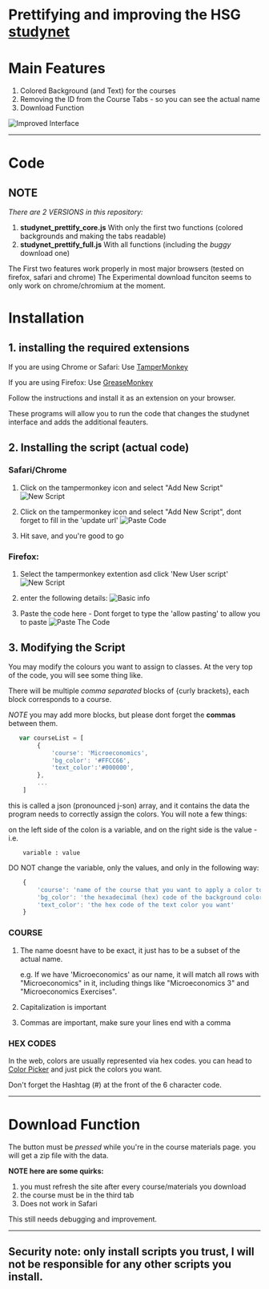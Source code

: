 # Prettifying and improving the HSG [studynet](https://studynet.unisg.ch)

# Main Features

1. Colored Background (and Text) for the courses
2. Removing the ID from the Course Tabs - so you can see the actual name
3. <Experimental> Download Function

![Improved Interface](img/studynet_interface_full.png)

---

# Code

## NOTE

*There are 2 VERSIONS in this repository:*

1. **studynet_prettify_core.js**
	With only the first two functions (colored backgrounds and making the tabs readable)
2. **studynet_prettify_full.js**
 	With all functions (including the *buggy* download one)

The First two features work properly in most major browsers (tested on firefox, safari and chrome)
The Experimental download funciton seems to only work on chrome/chromium at the moment.

# Installation

## 1. installing the required extensions
If you are using Chrome or Safari: Use [TamperMonkey](http://tampermonkey.net)

If you are using Firefox: Use [GreaseMonkey](http://www.greasespot.net)

Follow the instructions and install it as an extension on your browser.

These programs will allow you to run the code that changes the studynet interface and adds the additional feauters.

## 2. Installing the script (actual code)

### Safari/Chrome

1. Click on the tampermonkey icon and select "Add New Script"
![New Script](img/ch_newscript.png)

2. Click on the tampermonkey icon and select "Add New Script", dont forget to fill in the 'update url'
![Paste Code](img/ch_paste_script.png)

3. Hit save, and you're good to go


### Firefox:

1. Select the tampermonkey extention asd click 'New User script'
![New Script](img/ff_hover_newscript.png)

2. enter the following details:
![Basic info](img/ff_initialize.png)

3. Paste the code here - Dont forget to type the 'allow pasting' to allow you to paste
![Paste The Code](img/ff_paste_script.png)



## 3. Modifying the Script

You may modify the colours you want to assign to classes. At the very top of the code, you will see some thing like.

There will be multiple *comma separated* blocks of {curly brackets}, each block corresponds to a course.

*NOTE* you may add more blocks, but please dont forget the **commas** between them.

```javascript
   var courseList = [
        {
            'course': 'Microeconomics',
            'bg_color': '#FFCC66',
            'text_color':'#000000',
        },
        ...
    ]
```
this is called a json (pronounced j-son) array, and it contains the data the program needs to correctly assign the colors. You will note a few things:

on the left side of the colon is a variable, and on the right side is the value - i.e.

```
	variable : value
```
DO NOT change the variable, only the values, and only in the following way:

```javascript
	{
		'course': 'name of the course that you want to apply a color to',
		'bg_color': 'the hexadecimal (hex) code of the background color you want',
		'text_color': 'the hex code of the text color you want'
	}
```

### COURSE  
1. The name doesnt have to be exact, it just has to be a subset of the actual name.
	
	e.g. If we have 'Microeconomics' as our name, it will match all rows with "Microeconomics" in it, including things like "Microeconomics 3" and "Microeconomics Exercises".

2. Capitalization is important
3. Commas are important, make sure your lines end with a comma


### HEX CODES

In the web, colors are usually represented via hex codes. you can head to [Color Picker](http://www.colorpicker.com) and just pick the colors you want.

Don't forget the Hashtag (#) at the front of the 6 character code.

---
# Download Function

The button must be *pressed* while you're in the course materials page. you will get a zip file with the data.

**NOTE here are some quirks:**
1. you must refresh the site after every course/materials you download
2. the course must be in the third tab
3. Does not work in Safari

This still needs debugging and improvement.

---
## Security note: only install scripts you trust, I will not be responsible for any other scripts you install.